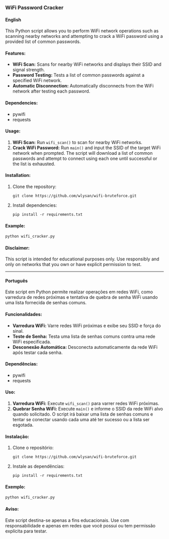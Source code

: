 ### WiFi Password Cracker

#### English

This Python script allows you to perform WiFi network operations such as scanning nearby networks and attempting to crack a WiFi password using a provided list of common passwords.

#### Features:
- **WiFi Scan:** Scans for nearby WiFi networks and displays their SSID and signal strength.
- **Password Testing:** Tests a list of common passwords against a specified WiFi network.
- **Automatic Disconnection:** Automatically disconnects from the WiFi network after testing each password.

#### Dependencies:
- pywifi
- requests

#### Usage:
1. **WiFi Scan:** Run `wifi_scan()` to scan for nearby WiFi networks.
2. **Crack WiFi Password:** Run `main()` and input the SSID of the target WiFi network when prompted. The script will download a list of common passwords and attempt to connect using each one until successful or the list is exhausted.

#### Installation:
1. Clone the repository:
   ```
   git clone https://github.com/wlysan/wifi-bruteforce.git
   ```
2. Install dependencies:
   ```
   pip install -r requirements.txt
   ```

#### Example:
```python
python wifi_cracker.py
```

#### Disclaimer:
This script is intended for educational purposes only. Use responsibly and only on networks that you own or have explicit permission to test.

---

#### Português

Este script em Python permite realizar operações em redes WiFi, como varredura de redes próximas e tentativa de quebra de senha WiFi usando uma lista fornecida de senhas comuns.

#### Funcionalidades:
- **Varredura WiFi:** Varre redes WiFi próximas e exibe seu SSID e força do sinal.
- **Teste de Senha:** Testa uma lista de senhas comuns contra uma rede WiFi especificada.
- **Desconexão Automática:** Desconecta automaticamente da rede WiFi após testar cada senha.

#### Dependências:
- pywifi
- requests

#### Uso:
1. **Varredura WiFi:** Execute `wifi_scan()` para varrer redes WiFi próximas.
2. **Quebrar Senha WiFi:** Execute `main()` e informe o SSID da rede WiFi alvo quando solicitado. O script irá baixar uma lista de senhas comuns e tentar se conectar usando cada uma até ter sucesso ou a lista ser esgotada.

#### Instalação:
1. Clone o repositório:
   ```
   git clone https://github.com/wlysan/wifi-bruteforce.git
   ```
2. Instale as dependências:
   ```
   pip install -r requirements.txt
   ```

#### Exemplo:
```python
python wifi_cracker.py
```

#### Aviso:
Este script destina-se apenas a fins educacionais. Use com responsabilidade e apenas em redes que você possui ou tem permissão explícita para testar.
